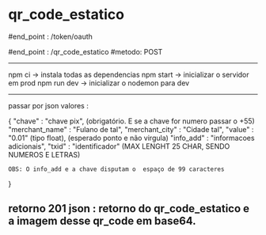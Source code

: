 
# qr_code_estatico
#end_point : /token/oauth 



#end_point : /qr_code_estatico
#metodo: POST

---------------------------------------------------------------------------
npm ci -> instala todas as dependencias
npm start -> inicializar o servidor em prod
npm run dev -> inicializar o nodemon para dev

---------------------------------------------------------------------------

passar por json valores :

{
    "chave" : "chave pix", (obrigatório. E se a chave for numero passar o +55)
    "merchant_name" : "Fulano de tal",
    "merchant_city" : "Cidade tal",
    "value" : "0.01" (tipo float), (esperado ponto e não virgula)
    "info_add" : "informacoes adicionais",
    "txid" : "identificador" (MAX LENGHT 25 CHAR, SENDO NUMEROS E LETRAS)

    OBS: O info_add e a chave disputam o  espaço de 99 caracteres

}

retorno 201 json : retorno do qr_code_estatico e a imagem desse qr_code em base64. 
---------------------------------------------------------------------------
